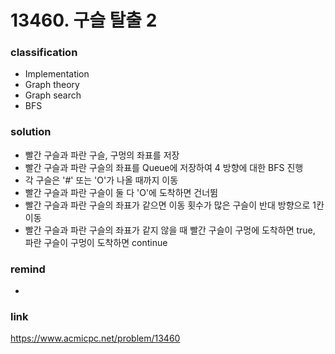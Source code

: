 # 13460. 구슬 탈출 2

### classification
* Implementation
* Graph theory
* Graph search
* BFS

### solution
* 빨간 구슬과 파란 구슬, 구멍의 좌표를 저장
* 빨간 구슬과 파란 구슬의 좌표를 Queue에 저장하여 4 방향에 대한 BFS 진행
* 각 구슬은 '#' 또는 'O'가 나올 때까지 이동
* 빨간 구슬과 파란 구슬이 둘 다 'O'에 도착하면 건너뜀
* 빨간 구슬과 파란 구슬의 좌표가 같으면 이동 횟수가 많은 구슬이 반대 방향으로 1칸 이동
* 빨간 구슬과 파란 구슬의 좌표가 같지 않을 때 빨간 구슬이 구멍에 도착하면 true, 파란 구슬이 구멍이 도착하면 continue

### remind
* 

### link
https://www.acmicpc.net/problem/13460